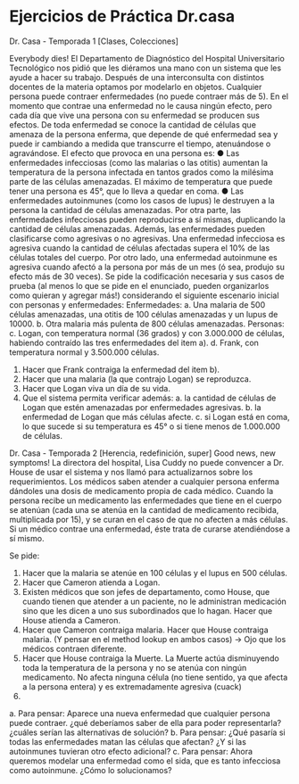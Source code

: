 # Ejercicios  de  Práctica Dr.casa
Dr. Casa - Temporada 1
[Clases, Colecciones]

Everybody dies! El Departamento de Diagnóstico del Hospital Universitario Tecnológico nos pidió que les diéramos una mano con un sistema que les ayude a hacer su trabajo. Después de una interconsulta con distintos docentes de la materia optamos por modelarlo en objetos.
Cualquier persona puede contraer enfermedades (no puede contraer más de 5). En el momento que contrae una enfermedad no le causa ningún efecto, pero cada día que vive una persona con su enfermedad se producen sus efectos.
De toda enfermedad se conoce la cantidad de células que amenaza de la persona enferma, que depende de qué enfermedad sea y puede ir cambiando a medida que transcurre el tiempo, atenuándose o agravándose. El efecto que provoca en una persona es:
●	Las enfermedades infecciosas (como las malarias o las otitis) aumentan la temperatura de la persona infectada en tantos grados como la milésima parte de las células amenazadas. El máximo de temperatura que puede tener una persona es 45°, que lo lleva a quedar en coma.
●	Las enfermedades autoinmunes (como los casos de lupus) le destruyen a la persona la cantidad de células amenazadas.
Por otra parte, las enfermedades infecciosas pueden reproducirse a sí mismas, duplicando la cantidad de células amenazadas.
Además, las enfermedades pueden clasificarse como agresivas o no agresivas. Una enfermedad infecciosa es agresiva cuando la cantidad de células afectadas supera el 10% de las células totales del cuerpo. Por otro lado, una enfermedad autoinmune es agresiva cuando afectó a la persona por más de un mes (ó sea, produjo su efecto más de 30 veces).
Se pide la codificación necesaria y sus casos de prueba (al menos lo que se pide en el enunciado, pueden organizarlos como quieran y agregar más!) considerando el siguiente escenario inicial con personas y enfermedades:
Enfermedades: 
a.	Una malaria de 500 células amenazadas, una otitis de 100 células amenazadas y un lupus de 10000. 
b.	Otra malaria más pulenta de 800 células amenazadas.
Personas:
c.	Logan, con temperatura normal (36 grados) y con 3.000.000 de células, habiendo contraído las tres enfermedades del item a).
d.	Frank, con temperatura normal y 3.500.000 células.

1.	Hacer que Frank contraiga la enfermedad del item b).
2.	Hacer que una malaria (la que contrajo Logan) se reproduzca.
3.	Hacer que Logan viva un día de su vida. 
4.	Que el sistema permita verificar además:
a.	la cantidad de células de Logan que estén amenazadas por enfermedades agresivas.
b.	la enfermedad de Logan que más células afecte.
c.	si Logan está en coma, lo que sucede si su temperatura es 45° o si tiene menos de 1.000.000 de células.

Dr. Casa - Temporada 2
[Herencia, redefinición, super]
Good news, new symptoms! La directora del hospital,  Lisa Cuddy no puede convencer a Dr. House de usar el sistema y nos llamó para actualizarnos sobre los requerimientos.
Los médicos saben atender a cualquier persona enferma dándoles una dosis de medicamento propia de cada médico. Cuando la persona recibe un medicamento las enfermedades que tiene en el cuerpo se atenúan (cada una se atenúa en la cantidad de medicamento recibida, multiplicada por 15), y se curan en el caso de que no afecten a más células. Si un médico contrae una enfermedad, éste trata de curarse atendiéndose a sí mismo.


Se pide:

1.	Hacer que la malaria se atenúe en 100 células y el lupus en 500 células.
2.	Hacer que Cameron atienda a Logan.
3.	Existen médicos que son jefes de departamento, como House, que cuando tienen que atender a un paciente, no le administran medicación sino que les dicen a uno sus subordinados que lo hagan. Hacer que House atienda a Cameron.
4.	Hacer que Cameron contraiga malaria. Hacer que House contraiga malaria. (Y pensar en el method lookup en ambos casos) -> Ojo que los médicos contraen diferente.
5.	Hacer que House contraiga la Muerte. La Muerte actúa disminuyendo toda la temperatura de la persona y no se atenúa con ningún medicamento. No afecta ninguna célula (no tiene sentido, ya que afecta a la persona entera) y es extremadamente agresiva (cuack)
6.	
a.	Para pensar: Aparece una nueva enfermedad que cualquier persona puede contraer. ¿qué deberíamos saber de ella para poder representarla? ¿cuáles serían las alternativas de solución?
b.	Para pensar: ¿Qué pasaría si todas las enfermedades matan las células que afectan? ¿Y si las autoinmunes tuvieran otro efecto adicional?
c.	Para pensar: Ahora queremos modelar una enfermedad como el sida, que es tanto infecciosa como autoinmune. ¿Cómo lo solucionamos?

